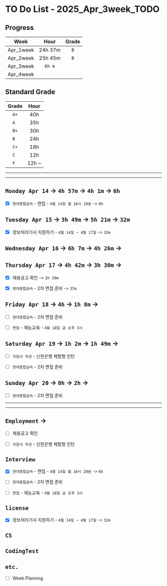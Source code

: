# TO Do List - 2025_Apr_3week_TODO

## Progress
| Week | Hour | Grade |
|:---:|:---:|:---:|
|Apr_1week|24h 37m|`B`|
|Apr_2week|25h 45m|`B`|
|Apr_3week|`6h m`||
|Apr_4week|||


## Standard Grade
| Grade | Hour |
|:---:|:---:|
|`A+`|40h|
|`A `|35h|
|`B+`|30h|
|`B `|24h|
|`C+`|18h|
|`C `|12h|
|`F `|12h ~|


---
---

## `Monday Apr 14` -> `4h 57m` -> `4h 1m` -> `6h`
- [x] `현대종합금속` - 면접 - `4월 14일 월 16시 20분` -> `6h`


## `Tuesday Apr 15` -> `3h 49m` -> `5h 21m` -> `32m`
- [x] 정보처리기사 지원하기 - `4월 14일 ~ 4월 17일` -> `32m`


## `Wednesday Apr 16` -> `6h 7m` -> `4h 26m` -> 



## `Thursday Apr 17` -> `4h 42m` -> `3h 30m` -> 
- [x] 채용공고 확인 -> `2h 39m`
- [x] `현대종합금속` - 2차 면접 준비 -> `37m`


## `Friday Apr 18` -> `4h` -> `1h 8m` -> 
- [ ] `현대종합금속` - 2차 면접 준비
- [ ] `면접` - 재능교육 - `4월 18일 금 오후 3시`


## `Saturday Apr 19` -> `1h 2m` -> `1h 49m` -> 
- [ ] `지원서 작성` - 신한은행 체험형 인턴
- [ ] `현대종합금속` - 2차 면접 준비


## `Sunday Apr 20` -> `0h` -> `2h` -> 
- [ ] `현대종합금속` - 2차 면접 준비


---
---
## `Employment` ->
- [ ] 채용공고 확인
- [ ] `지원서 작성` - 신한은행 체험형 인턴


## `Interview`
- [x] `현대종합금속` - 면접 - `4월 14일 월 16시 20분` -> `6h`
- [ ] `현대종합금속` - 2차 면접 준비
- [ ] `면접` - 재능교육 - `4월 18일 금 오후 3시`


## `license`
- [x] 정보처리기사 지원하기 - `4월 14일 ~ 4월 17일` -> `32m`


## `CS`


## `CodingTest`


## `etc.`
- [ ] Week Planning






